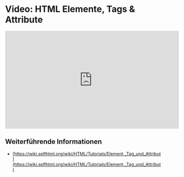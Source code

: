 # Video: HTML Elemente, Tags & Attribute
<iframe width="560" height="315" src="https://www.youtube-nocookie.com/embed/4IZYV5vVO2Y" title="YouTube video player" frameborder="0" allow="accelerometer; autoplay; clipboard-write; encrypted-media; gyroscope; picture-in-picture; web-share" allowfullscreen></iframe>

## Weiterführende Informationen
- [https://wiki.selfhtml.org/wiki/HTML/Tutorials/Element,_Tag_und_Attribut](https://wiki.selfhtml.org/wiki/HTML/Tutorials/Element,_Tag_und_Attribut)